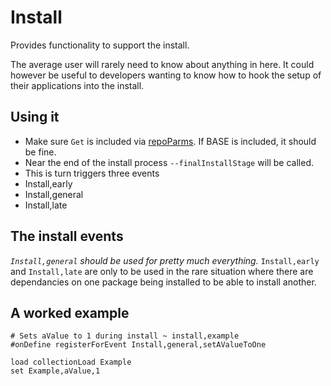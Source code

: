 # Install

Provides functionality to support the install.

The average user will rarely need to know about anything in here. It could however be useful to developers wanting to know how to hook the setup of their applications into the install.

## Using it

* Make sure `Get` is included via [repoParms](https://github.com/ksandom/achel/blob/master/docs/programming/creatingARepositoryWithProfiles.md#use-repoparmdefinepackages-to-create-a-profile). If BASE is included, it should be fine.
* Near the end of the install process `--finalInstallStage` will be called.
* This is turn triggers three events
 * Install,early
 * Install,general
 * Install,late

## The install events

*`Install,general` should be used for pretty much everything.*
`Install,early` and `Install,late` are only to be used in the rare situation where there are dependancies on one package being installed to be able to install another.

## A worked example

    # Sets aValue to 1 during install ~ install,example
    #onDefine registerForEvent Install,general,setAValueToOne
    
    load collectionLoad Example
    set Example,aValue,1
